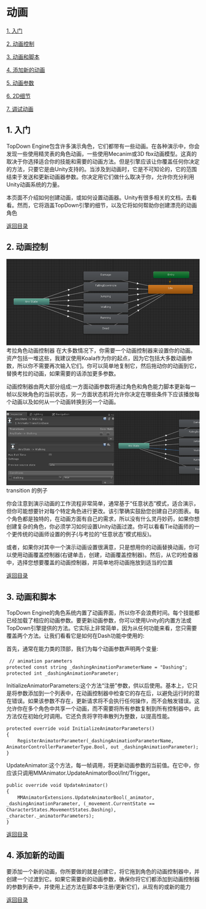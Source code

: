  <span id="mulu"></span>

# 动画                

[1. 入门](#1)  
 
[2. 动画控制](#2)  
 
[3. 动画和脚本](#3) 
 
[4. 添加新的动画](#4) 

[5. 动画参数](#5) 

[6. 2D细节](#6) 

[7. 调试动画](#7) 

 
<p id="1"></p>              

## 1. 入门
 
TopDown Engine包含许多演示角色，它们都带有一些动画。在各种演示中，你会发现一些使用精灵表的角色动画，一些使用Mecanim或3D fbx动画模型。这真的取决于你选择适合你的技能和需要的动画方法。但是引擎应该让你覆盖任何你决定的方法，只要它是由Unity支持的。当涉及到动画时，它是不可知论的，它的范围结束于发送和更新动画器参数。你决定用它们做什么取决于你，允许你充分利用Unity动画系统的力量。

本页面不介绍如何创建动画，或如何设置动画器。Unity有很多相关的文档，去看看。然而，它将涵盖TopDown引擎的细节，以及它将如何帮助你创建漂亮的动画角色
 
[返回目录](#mulu)  

<p id="2"></p>              

## 2. 动画控制
 ![示例图片](/images/animation-1.png)
 考拉角色动画控制器
在大多数情况下，你需要一个动画控制器来设置你的动画。资产包括一堆这些，我建议使用Koala作为你的起点，因为它包括大多数动画参数，所以你不需要再次输入它们。你可以简单地复制它，然后拖动你的动画到它，替换考拉的动画，如果需要的话添加更多参数。

动画控制器由两大部分组成:一方面动画参数将通过角色和角色能力脚本更新每一帧以反映角色的当前状态，另一方面状态机将允许你决定在哪些条件下应该播放每个动画以及如何从一个动画转换到另一个动画。
 
  ![示例图片](/images/animation-2.png)
  transition 的例子

  你会注意到演示动画的工作流程非常简单，通常基于“任意状态”模式，适合演示，但你可能想要针对每个特定角色进行更改。该引擎确实鼓励您创建自己的图表。每个角色都是独特的，在动画方面有自己的需求，所以没有什么灵丹妙药，如果你想创建复杂的角色，你必须学习如何设置Unity动画过渡。你可以看看Tie动画师的一个更传统的动画师设置的例子(与考拉的“任意状态”模式相反)。

或者，如果你对其中一个演示动画设置很满意，只是想用你的动画替换动画，你可以使用动画覆盖控制器(右键单击，创建，动画覆盖控制器)。然后，从它的检查器中，选择您想要覆盖的动画控制器，并简单地将动画拖放到适当的位置

[返回目录](#mulu)  


<p id="3"></p>              

## 3. 动画和脚本
 
TopDown Engine的角色系统内置了动画界面，所以你不会浪费时间。每个技能都已经加载了相应的动画参数。要更新动画参数，你可以使用Unity的内置方法或TopDown引擎提供的方法。它实际上非常简单，因为从任何功能来看，您只需要覆盖两个方法。让我们看看它是如何在Dash功能中使用的:

首先，通常在能力类的顶部，我们为每个动画参数声明两个变量:
```
 // animation parameters
protected const string _dashingAnimationParameterName = "Dashing";
protected int _dashingAnimationParameter;
```
InitializeAnimatorParameters:这个方法“注册”参数，供以后使用。基本上，它只是将参数添加到一个列表中，在动画控制器中检查它的存在后，以避免运行时的潜在错误。如果该参数不存在，更新请求将不会执行任何操作，而不会触发错误。这允许你在多个角色中共享一个动画，而不需要将所有参数复制到所有控制器中。此方法仅在初始化时调用。它还负责将字符串散列为整数，以提高性能。
```
protected override void InitializeAnimatorParameters()
{
	RegisterAnimatorParameter(_dashingAnimationParameterName, AnimatorControllerParameterType.Bool, out _dashingAnimationParameter);
}
```
UpdateAnimator:这个方法，每一帧调用，将更新动画参数的当前值。在它中，你应该只调用MMAnimator.UpdateAnimatorBool/Int/Trigger。
```
public override void UpdateAnimator()
{
	MMAnimatorExtensions.UpdateAnimatorBool(_animator, _dashingAnimationParameter, (_movement.CurrentState == CharacterStates.MovementStates.Dashing), _character._animatorParameters);
}
```

[返回目录](#mulu)  


<p id="4"></p>              

## 4. 添加新的动画
 
要添加一个新的动画，你所要做的就是创建它，将它拖到角色的动画控制器中，并创建一个过渡到它。如果它需要新的动画参数，确保你将它们都添加到动画控制器的参数列表中，并使用上述方法在脚本中注册/更新它们，从现有的或新的能力
 
[返回目录](#mulu)  
